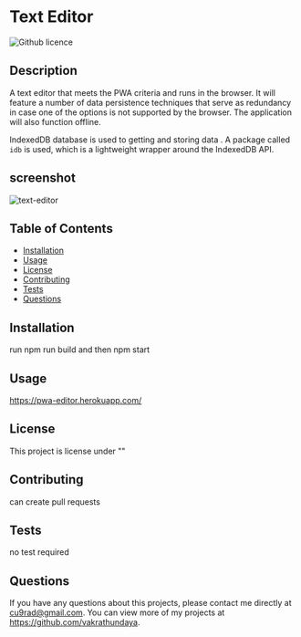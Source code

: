 # Text Editor

  ![Github licence](http://img.shields.io/badge/license-""-blue.svg)
  
  ## Description 
  
  A text editor that meets the PWA criteria and runs in the browser. It will feature a number of data persistence techniques that serve as redundancy in case one of the options is not supported by the browser. The application will also function offline.

  IndexedDB database is used to getting and storing data . A package called `idb` is used, which is a lightweight wrapper around the IndexedDB API. 

 ## screenshot

![text-editor](https://user-images.githubusercontent.com/94205464/163955281-72ab6865-303a-46c3-a087-132f9588220e.jpg)

  ## Table of Contents

  * [Installation](#installation)
  * [Usage](#usage)
  * [License](#license)
  * [Contributing](#contributing)
  * [Tests](#tests)
  * [Questions](#questions)
  

  ## Installation 

  run npm run build and then npm start

  ## Usage 

  https://pwa-editor.herokuapp.com/


  ## License 

  This project is license under ""


  ## Contributing 

  can create pull requests


  ## Tests

  no test required


  ## Questions

  If you have any questions about this projects, please contact me directly at cu9rad@gmail.com. You can view more of my projects at https://github.com/vakrathundaya.
  
